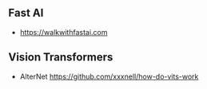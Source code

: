 ## Fast AI
  - https://walkwithfastai.com

## Vision Transformers
  - AlterNet https://github.com/xxxnell/how-do-vits-work
